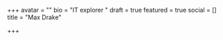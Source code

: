 +++
avatar = ""
bio = "IT explorer "
draft = true
featured = true
social = []
title = "Max Drake"

+++
